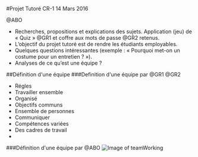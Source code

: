 #Projet Tutoré CR-1 14 Mars 2016

@ABO 
- Recherches, propositions et explications des sujets. Application (jeu) de « Quiz » @GR1 et coffre aux mots de passe @GR2 retenus.
- L’objectif du projet tutoré est de rendre les étudiants employables.
- Quelques questions intéressantes (exemple : « Pourquoi met-on un costume pour un entretien ? »).
- Analyses de ce qu’est une équipe ?

##Définition d'une équipe
###Definition d'une équipe par @GR1 @GR2
- Régles
- Travailler ensemble
- Organisé
- Objectifs communs
- Ensemble de personnes
- Communiquer
- Compétences variées
- Des cadres de travail
- 
###Définition d'une équipe par @ABO
![Image of teamWorking](C:\Users\florian\Pictures\images\travail-equipe.PNG)

